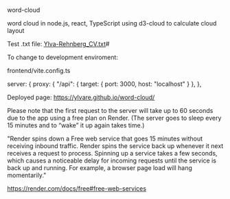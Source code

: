 word-cloud

word cloud in node.js, react, TypeScript using d3-cloud to calculate cloud layout

Test .txt file: [Ylva-Rehnberg_CV.txt](https://github.com/ylvare/word-cloud/files/14140019/Ylva-Rehnberg_CV.txt)# 

To change to development enviroment:

frontend/vite.config.ts

server: {
proxy: {
"/api": { target: { port: 3000, host: "localhost" } },
},

Deployed page: https://ylvare.github.io/word-cloud/

Please note that the first request to the server will take up to 60 seconds due to the app using a free plan on Render. (The server goes to sleep every 15 minutes and to “wake” it up again takes time.)

"Render spins down a Free web service that goes 15 minutes without receiving inbound traffic. Render spins the service back up whenever it next receives a request to process. Spinning up a service takes a few seconds, which causes a noticeable delay for incoming requests until the service is back up and running. For example, a browser page load will hang momentarily."

https://render.com/docs/free#free-web-services

